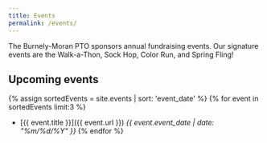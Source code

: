 ```yaml
---
title: Events
permalink: /events/
---
```


<p class="usa-font-lead">The Burnely-Moran PTO sponsors annual fundraising events. Our signature events are the Walk-a-Thon, Sock Hop, Color Run, and Spring Fling!</p>

## Upcoming events

{% assign sortedEvents = site.events | sort: 'event_date' %}
{% for event in sortedEvents limit:3 %}
* [{{ event.title }}]({{ event.url }})
  _{{ event.event_date | date: "%m/%d/%Y" }}_
{% endfor %}

